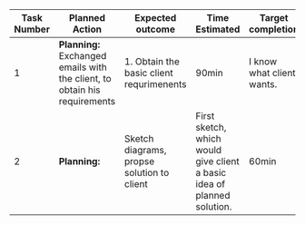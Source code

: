 | Task Number | Planned Action | Expected outcome | Time Estimated | Target completion | Criteria |
|-------------|----------------|------------------|----------------|-------------------|----------|
| 1 | **Planning:** Exchanged emails with the client, to obtain his requirements | 1. Obtain the basic client requrimenents  | 90min | I know what client wants. | A|
| 2 | **Planning:** | Sketch diagrams, propse solution to client | First sketch, which would give client a basic idea of planned solution. | 60min | Sketches are done and sent to the client. Now wait for response | B |
